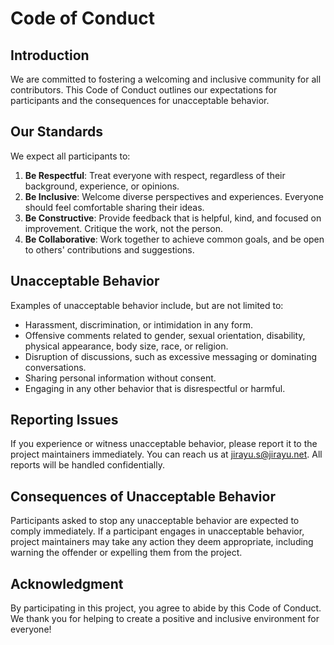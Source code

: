 # Code of Conduct

## Introduction

We are committed to fostering a welcoming and inclusive community for all contributors. This Code of Conduct outlines our expectations for participants and the consequences for unacceptable behavior.

## Our Standards

We expect all participants to:

1. **Be Respectful**: Treat everyone with respect, regardless of their background, experience, or opinions.
2. **Be Inclusive**: Welcome diverse perspectives and experiences. Everyone should feel comfortable sharing their ideas.
3. **Be Constructive**: Provide feedback that is helpful, kind, and focused on improvement. Critique the work, not the person.
4. **Be Collaborative**: Work together to achieve common goals, and be open to others' contributions and suggestions.

## Unacceptable Behavior

Examples of unacceptable behavior include, but are not limited to:

- Harassment, discrimination, or intimidation in any form.
- Offensive comments related to gender, sexual orientation, disability, physical appearance, body size, race, or religion.
- Disruption of discussions, such as excessive messaging or dominating conversations.
- Sharing personal information without consent.
- Engaging in any other behavior that is disrespectful or harmful.

## Reporting Issues

If you experience or witness unacceptable behavior, please report it to the project maintainers immediately. You can reach us at [jirayu.s@jirayu.net](mailto:jirayu.s@jirayu.net). All reports will be handled confidentially.

## Consequences of Unacceptable Behavior

Participants asked to stop any unacceptable behavior are expected to comply immediately. If a participant engages in unacceptable behavior, project maintainers may take any action they deem appropriate, including warning the offender or expelling them from the project.

## Acknowledgment

By participating in this project, you agree to abide by this Code of Conduct. We thank you for helping to create a positive and inclusive environment for everyone!
